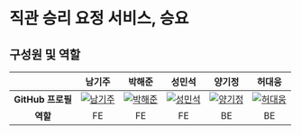 <!--

**Here are some ideas to get you started:**

🙋‍♀️ A short introduction - what is your organization all about?
🌈 Contribution guidelines - how can the community get involved?
👩‍💻 Useful resources - where can the community find your docs? Is there anything else the community should know?
🍿 Fun facts - what does your team eat for breakfast?
🧙 Remember, you can do mighty things with the power of [Markdown](https://docs.github.com/github/writing-on-github/getting-started-with-writing-and-formatting-on-github/basic-writing-and-formatting-syntax)
-->
# 직관 승리 요정 서비스, 승요

## 구성원 및 역할

|                   | 남기주                                                                                       | 박해준                                                                                       | 성민석                                                                                       | 양기정                                                                                       | 허대웅                                                                                       |
|:-----------------:|:---------------------------------------------------------------------------------------------:|:---------------------------------------------------------------------------------------------:|:---------------------------------------------------------------------------------------------:|:---------------------------------------------------------------------------------------------:|:---------------------------------------------------------------------------------------------:|
| **GitHub 프로필** | [![남기주](https://avatars.githubusercontent.com/namkijoo)](https://github.com/namkijoo) | [![박해준](https://avatars.githubusercontent.com/phjjj)](https://github.com/phjjj) | [![성민석](https://avatars.githubusercontent.com/minseoook)](https://github.com/minseoook) | [![양기정](https://avatars.githubusercontent.com/EvansKJ57)](https://github.com/EvansKJ57) | [![허대웅](https://avatars.githubusercontent.com/gjeodnd12165)](https://github.com/gjeodnd12165) |
| **역할** | FE  | FE  | FE  | BE  | BE  |


